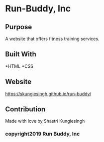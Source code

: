 # Run-Buddy, Inc

## Purpose
A website that offers fitness training services.

## Built With
*HTML
*CSS

## Website
https://skungiesingh.github.io/run-buddy/

## Contribution
Made with love by Shastri Kungiesingh

### copyright2019 Run Buddy, Inc
